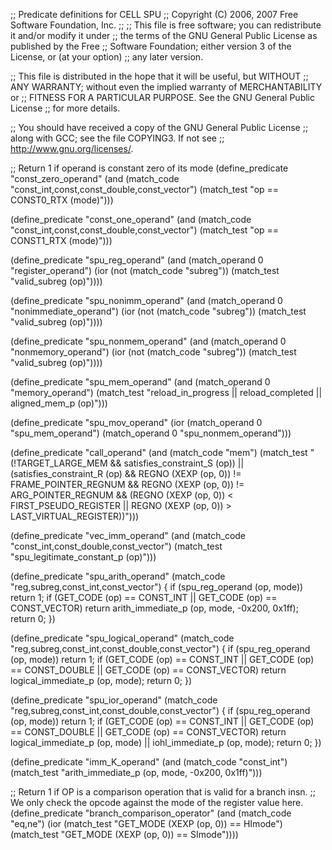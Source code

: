 ;; Predicate definitions for CELL SPU
;; Copyright (C) 2006, 2007 Free Software Foundation, Inc.
;;
;; This file is free software; you can redistribute it and/or modify it under
;; the terms of the GNU General Public License as published by the Free
;; Software Foundation; either version 3 of the License, or (at your option) 
;; any later version.

;; This file is distributed in the hope that it will be useful, but WITHOUT
;; ANY WARRANTY; without even the implied warranty of MERCHANTABILITY or
;; FITNESS FOR A PARTICULAR PURPOSE.  See the GNU General Public License
;; for more details.

;; You should have received a copy of the GNU General Public License
;; along with GCC; see the file COPYING3.  If not see
;; <http://www.gnu.org/licenses/>.

;; Return 1 if operand is constant zero of its mode
(define_predicate "const_zero_operand"
  (and (match_code "const_int,const,const_double,const_vector")
       (match_test "op == CONST0_RTX (mode)")))

(define_predicate "const_one_operand"
  (and (match_code "const_int,const,const_double,const_vector")
       (match_test "op == CONST1_RTX (mode)")))

(define_predicate "spu_reg_operand"
  (and (match_operand 0 "register_operand")
       (ior (not (match_code "subreg"))
            (match_test "valid_subreg (op)"))))

(define_predicate "spu_nonimm_operand"
  (and (match_operand 0 "nonimmediate_operand")
       (ior (not (match_code "subreg"))
            (match_test "valid_subreg (op)"))))

(define_predicate "spu_nonmem_operand"
  (and (match_operand 0 "nonmemory_operand")
       (ior (not (match_code "subreg"))
            (match_test "valid_subreg (op)"))))

(define_predicate "spu_mem_operand"
  (and (match_operand 0 "memory_operand")
       (match_test "reload_in_progress || reload_completed || aligned_mem_p (op)")))

(define_predicate "spu_mov_operand"
  (ior (match_operand 0 "spu_mem_operand")
       (match_operand 0 "spu_nonmem_operand")))

(define_predicate "call_operand"
  (and (match_code "mem")
       (match_test "(!TARGET_LARGE_MEM && satisfies_constraint_S (op))
		    || (satisfies_constraint_R (op)
			&& REGNO (XEXP (op, 0)) != FRAME_POINTER_REGNUM
			&& REGNO (XEXP (op, 0)) != ARG_POINTER_REGNUM
			&& (REGNO (XEXP (op, 0)) < FIRST_PSEUDO_REGISTER
			    || REGNO (XEXP (op, 0)) > LAST_VIRTUAL_REGISTER))")))

(define_predicate "vec_imm_operand"
  (and (match_code "const_int,const_double,const_vector")
       (match_test "spu_legitimate_constant_p (op)")))

(define_predicate "spu_arith_operand"
  (match_code "reg,subreg,const_int,const_vector")
  {
    if (spu_reg_operand (op, mode))
      return 1;
    if (GET_CODE (op) == CONST_INT || GET_CODE (op) == CONST_VECTOR)
      return arith_immediate_p (op, mode, -0x200, 0x1ff);
    return 0;
  })

(define_predicate "spu_logical_operand"
  (match_code "reg,subreg,const_int,const_double,const_vector")
  {
    if (spu_reg_operand (op, mode))
      return 1;
    if (GET_CODE (op) == CONST_INT || GET_CODE (op) == CONST_DOUBLE
	|| GET_CODE (op) == CONST_VECTOR)
      return logical_immediate_p (op, mode);
    return 0;
  })

(define_predicate "spu_ior_operand"
  (match_code "reg,subreg,const_int,const_double,const_vector")
  {
    if (spu_reg_operand (op, mode))
      return 1;
    if (GET_CODE (op) == CONST_INT || GET_CODE (op) == CONST_DOUBLE
	|| GET_CODE (op) == CONST_VECTOR)
      return logical_immediate_p (op, mode)
	     || iohl_immediate_p (op, mode);
    return 0;
  })

(define_predicate "imm_K_operand"
  (and (match_code "const_int")
       (match_test "arith_immediate_p (op, mode, -0x200, 0x1ff)")))

;; Return 1 if OP is a comparison operation that is valid for a branch insn.
;; We only check the opcode against the mode of the register value here. 
(define_predicate "branch_comparison_operator"
  (and (match_code "eq,ne")
       (ior (match_test "GET_MODE (XEXP (op, 0)) == HImode")
	    (match_test "GET_MODE (XEXP (op, 0)) == SImode"))))


